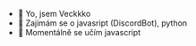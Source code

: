 - 👋 Yo, jsem Veckkko
- 👀 Zajímám se o javasript (DiscordBot), python
- 🌱 Momentálně se učím javascript
